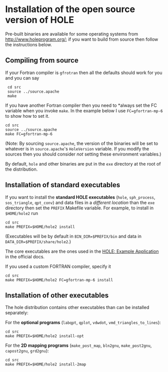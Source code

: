 Installation of the open source version of HOLE
===============================================

Pre-built binaries are available for some operating systems from
http://www.holeprogram.org/; if you want to build from source then
follow the instructions below.


Compiling from source
---------------------

If your Fortran compiler is `gfrotran` then all the defaults should
work for you and you can say

     cd src
     source ../source.apache
     make


If you have another Fortran compiler then you need to *always set the
FC variable when you invoke `make`. In the example below I use
`FC=gfortran-mp-6` to show how to set it. 

    cd src
    source ../source.apache
    make FC=gfortran-mp-6
	

(Note: By sourcing `source.apache`, the version of the binaries will
be set to whatever is in `source.apache`'s `HoleVersion` variable. If
you modify the sources then you should consider *not* setting these
environment variables.)

By default, `hole` and other binaries are put in the `exe` directory
at the root of the distribution.


Installation of standard executables
------------------------------------

If you want to install the **standard HOLE executables** (`hole`,
`sph_process`, `sos_triangle`, `qpt_conv`) and data files in a
*different location* than the `exe` directory then set the `PREFIX`
Makefile variable. For example, to install in `$HOME/hole2` run

    cd src
    make PREFIX=$HOME/hole2 install 

(Executables will be by default in `BIN_DIR=$PREFIX/bin` and data in
`DATA_DIR=$PREFIX/share/hole2`.)

The core executables are the ones used in the [HOLE: Example
Application](http://www.holeprogram.org/doc/index.html#_example_application)
in the official docs.

If you used a custom FORTRAN compiler, specify it

    cd src
    make PREFIX=$HOME/hole2 FC=gfortran-mp-6 install 


Installation of other executables
---------------------------------

The hole distribution contains other executables than can be installed
separately:

For the **optional programs** (`labqpt`, `qplot`,
`vdwdot`, `vmd_triangles_to_lines`):

    cd src
    make PREFIX=$HOME/hole2 install-opt 

For the **2D mapping programs** (`make_post_map`, `bln2gnu`,
`make_post2gnu`, `capost2gnu`, `grd2gnu`):

    cd src
    make PREFIX=$HOME/hole2 install-2map

